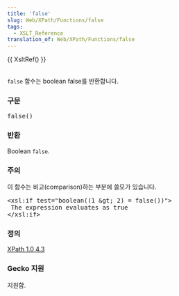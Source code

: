```yaml
---
title: 'false'
slug: Web/XPath/Functions/false
tags:
  - XSLT_Reference
translation_of: Web/XPath/Functions/false
---
```

<p>{{ XsltRef() }}</p>
<p><br>
 <code>false</code> 함수는 boolean false를 반환합니다.</p>
<h3 id=".EA.B5.AC.EB.AC.B8" name=".EA.B5.AC.EB.AC.B8">구문</h3>
<pre class="eval">false()
</pre>
<h3 id=".EB.B0.98.ED.99.98" name=".EB.B0.98.ED.99.98">반환</h3>
<p>Boolean <code>false</code>.</p>
<h3 id=".EC.A3.BC.EC.9D.98" name=".EC.A3.BC.EC.9D.98">주의</h3>
<p>이 함수는 비교(comparison)하는 부분에 쓸모가 있습니다.</p>
<pre class="eval">&lt;xsl:if test="boolean((1 &amp;gt; 2) = false())"&gt;
 The expression evaluates as true
&lt;/xsl:if&gt;
</pre>
<h3 id=".EC.A0.95.EC.9D.98" name=".EC.A0.95.EC.9D.98">정의</h3>
<p><a class="external" href="http://www.w3.org/TR/xpath#function-false">XPath 1.0 4.3</a></p>
<h3 id="Gecko_.EC.A7.80.EC.9B.90" name="Gecko_.EC.A7.80.EC.9B.90">Gecko 지원</h3>
<p>지원함.</p>
